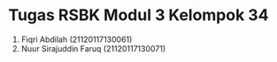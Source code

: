 # Tugas RSBK Modul 3 Kelompok 34

1. Fiqri Abdilah            (21120117130061)
2. Nuur Sirajuddin Faruq    (21120117130071)